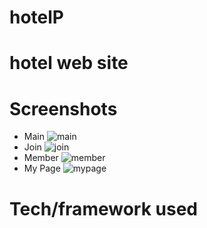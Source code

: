 # hotelP
# hotel web site

# Screenshots
* Main
![main](https://user-images.githubusercontent.com/72369991/95707583-ddc06a00-0c94-11eb-8cb8-079c7044ca5f.png)
* Join
![join](https://user-images.githubusercontent.com/72369991/95707553-ce412100-0c94-11eb-894e-67a7c12eeef9.png)
* Member
![member](https://user-images.githubusercontent.com/72369991/95707556-cf724e00-0c94-11eb-8c5f-0e5c08a61201.png)
* My Page
![mypage](https://user-images.githubusercontent.com/72369991/95707557-cf724e00-0c94-11eb-9ce4-fdf97e0835f9.png)

# Tech/framework used

